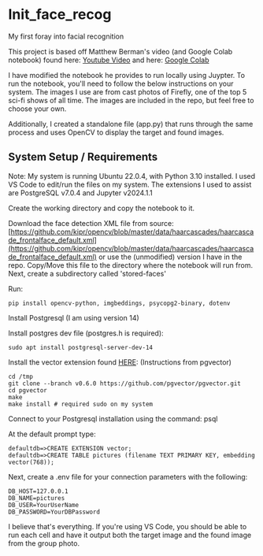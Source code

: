 # Init_face_recog
My first foray into facial recognition

This project is based off Matthew Berman's video (and Google Colab notebook) found here: [Youtube Video](https://www.youtube.com/watch?v=Y0dLgtF4IHM) and here: [Google Colab](https://colab.research.google.com/drive/19ulJqMQqk4PfcTx1v3C3cxjvzokrKgZS?usp=sharing)

I have modified the notebook he provides to run locally using Juypter. To run the notebook, you'll need to follow the below instructions on your system. The images I use are from cast photos of Firefly, one of the top 5 sci-fi shows of all time. 
The images are included in the repo, but feel free to choose your own.

Additionally, I created a standalone file (app.py) that runs through the same process and uses OpenCV to display the target and found images. 

## System Setup / Requirements

Note: My system is running Ubuntu 22.0.4, with Python 3.10 installed. I used VS Code to edit/run the files on my system. The extensions I used to assist are PostgreSQL v7.0.4 and Jupyter v2024.1.1

Create the working directory and copy the notebook to it. 

Download the face detection XML file from source: [https://github.com/kipr/opencv/blob/master/data/haarcascades/haarcascade_frontalface_default.xml](https://github.com/kipr/opencv/blob/master/data/haarcascades/haarcascade_frontalface_default.xml) or use the (unmodified) version I have in the repo. Copy/Move this file to the directory where the notebook will run from. Next, create a subdirectory called 'stored-faces' 

Run: 
```
pip install opencv-python, imgbeddings, psycopg2-binary, dotenv 
```

Install Postgresql (I am using version 14)

Install postgres dev file (postgres.h is required): 
```
sudo apt install postgresql-server-dev-14
```

Install the vector extension found [HERE](https://github.com/pgvector/pgvector): (Instructions from pgvector)
  ```
  cd /tmp
  git clone --branch v0.6.0 https://github.com/pgvector/pgvector.git
  cd pgvector
  make
  make install # required sudo on my system
  ```

Connect to your Postgresql installation using the command: psql

At the default prompt type:
```
defaultdb=>CREATE EXTENSION vector;
defaultdb=>CREATE TABLE pictures (filename TEXT PRIMARY KEY, embedding vector(768));
```

Next, create a .env file for your connection parameters with the following:
```
DB_HOST=127.0.0.1
DB_NAME=pictures
DB_USER=YourUserName
DB_PASSWORD=YourDBPassword
```

I believe that's everything. If you're using VS Code, you should be able to run each cell and have it output both the target image and the found image from the group photo.

